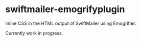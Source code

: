 # swiftmailer-emogrifyplugin
Inline CSS in the HTML output of SwiftMailer using Emogrifier.

Currently work in progress.
